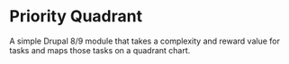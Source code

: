 # Priority Quadrant

A simple Drupal 8/9 module that takes a complexity and reward value for tasks and maps those tasks on a quadrant chart.
